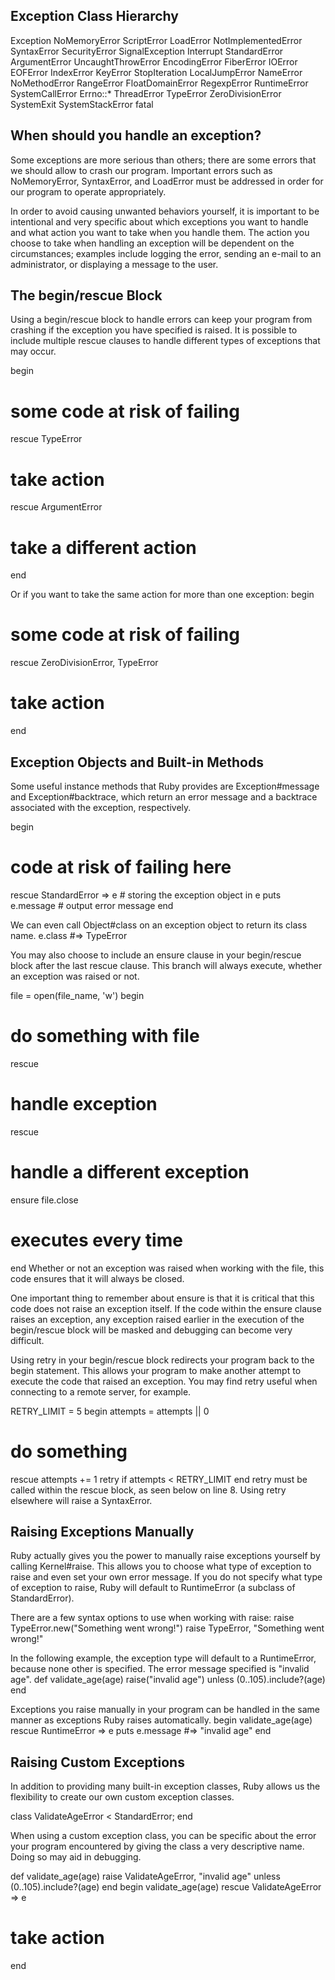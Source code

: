 ## Exception Class Hierarchy
Exception
  NoMemoryError
  ScriptError
    LoadError
    NotImplementedError
    SyntaxError
  SecurityError
  SignalException
    Interrupt
  StandardError
    ArgumentError
      UncaughtThrowError
    EncodingError
    FiberError
    IOError
      EOFError
    IndexError
      KeyError
      StopIteration
    LocalJumpError
    NameError
      NoMethodError
    RangeError
      FloatDomainError
    RegexpError
    RuntimeError
    SystemCallError
      Errno::*
    ThreadError
    TypeError
    ZeroDivisionError
  SystemExit
  SystemStackError
  fatal

## When should you handle an exception?
Some exceptions are more serious than others; there are some errors that we should allow to crash our program. Important errors such as NoMemoryError, SyntaxError, and LoadError must be addressed in order for our program to operate appropriately.

In order to avoid causing unwanted behaviors yourself, it is important to be intentional and very specific about which exceptions you want to handle and what action you want to take when you handle them. The action you choose to take when handling an exception will be dependent on the circumstances; examples include logging the error, sending an e-mail to an administrator, or displaying a message to the user.


## The begin/rescue Block

Using a begin/rescue block to handle errors can keep your program from crashing if the exception you have specified is raised. 
It is possible to include multiple rescue clauses to handle different types of exceptions that may occur.

begin
  # some code at risk of failing
rescue TypeError
  # take action
rescue ArgumentError
  # take a different action
end

Or if you want to take the same action for more than one exception:
begin
  # some code at risk of failing
rescue ZeroDivisionError, TypeError
  # take action
end


## Exception Objects and Built-in Methods

Some useful instance methods that Ruby provides are Exception#message and Exception#backtrace, which return an error message and a backtrace associated with the exception, respectively.

begin
  # code at risk of failing here
rescue StandardError => e   # storing the exception object in e
  puts e.message            # output error message
end

We can even call Object#class on an exception object to return its class name.
e.class
#=> TypeError



You may also choose to include an ensure clause in your begin/rescue block after the last rescue clause. This branch will always execute, whether an exception was raised or not.

file = open(file_name, 'w')
begin
  # do something with file
rescue
  # handle exception
rescue
  # handle a different exception
ensure
  file.close
  # executes every time
end
Whether or not an exception was raised when working with the file, this code ensures that it will always be closed.

One important thing to remember about ensure is that it is critical that this code does not raise an exception itself. If the code within the ensure clause raises an exception, any exception raised earlier in the execution of the begin/rescue block will be masked and debugging can become very difficult.



Using retry in your begin/rescue block redirects your program back to the begin statement. This allows your program to make another attempt to execute the code that raised an exception.
You may find retry useful when connecting to a remote server, for example.

RETRY_LIMIT = 5
begin
  attempts = attempts || 0
  # do something
rescue
  attempts += 1
  retry if attempts < RETRY_LIMIT
end
retry must be called within the rescue block, as seen below on line 8. Using retry elsewhere will raise a SyntaxError.



## Raising Exceptions Manually

Ruby actually gives you the power to manually raise exceptions yourself by calling Kernel#raise. This allows you to choose what type of exception to raise and even set your own error message. If you do not specify what type of exception to raise, Ruby will default to RuntimeError (a subclass of StandardError). 

There are a few syntax options to use when working with raise:
raise TypeError.new("Something went wrong!")
raise TypeError, "Something went wrong!"

In the following example, the exception type will default to a RuntimeError, because none other is specified. The error message specified is "invalid age".
def validate_age(age)
  raise("invalid age") unless (0..105).include?(age)
end

Exceptions you raise manually in your program can be handled in the same manner as exceptions Ruby raises automatically.
begin
  validate_age(age)
rescue RuntimeError => e
  puts e.message              #=> "invalid age"
end



## Raising Custom Exceptions

In addition to providing many built-in exception classes, Ruby allows us the flexibility to create our own custom exception classes.

class ValidateAgeError < StandardError; end

When using a custom exception class, you can be specific about the error your program encountered by giving the class a very descriptive name. Doing so may aid in debugging.

def validate_age(age)
  raise ValidateAgeError, "invalid age" unless (0..105).include?(age)
end
begin
  validate_age(age)
rescue ValidateAgeError => e
  # take action
end

